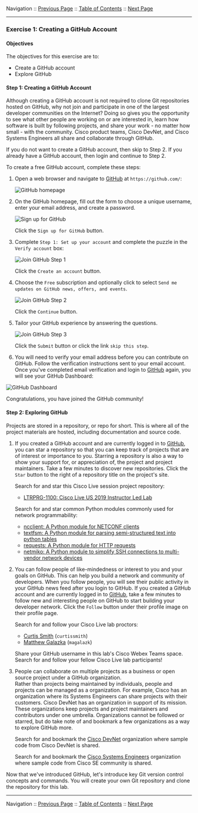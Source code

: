 Navigation :: [Previous Page](LTRPRG-1100-02a1-Git.md) :: [Table of Contents](LTRPRG-1100-00-Intro.md#table-of-contents) :: [Next Page](LTRPRG-1100-02a3-Git-Ex2.md)

---

### Exercise 1: Creating a GitHub Account

#### Objectives

The objectives for this exercise are to:

* Create a GitHub account
* Explore GitHub

#### Step 1: Creating a GitHub Account

Although creating a GitHub account is not required to clone Git repositories hosted on GitHub, why not join and 
participate in one of the largest developer communities on the Internet?  Doing so gives you the opportunity to see 
what other people are working on or are interested in, learn how software is built by following projects, and share 
your work - no matter how small - with the community.  Cisco product teams, Cisco DevNet, and Cisco Systems Engineers 
all share and collaborate through GitHub.

If you do not want to create a GitHub account, then skip to Step 2.  If you already have a GitHub account, then login
and continue to Step 2.

To create a free GitHub account, complete these steps:

1. Open a web browser and navigate to [GitHub](https://github.com/) at `https://github.com/`:
    
    ![GitHub homepage](assets/GitHub-01.png)

2. On the GitHub homepage, fill out the form to choose a unique username, enter your email address, and create a 
password.
    
    ![Sign up for GitHub](assets/GitHub-02.png)
    
    Click the `Sign up for GitHub` button.

3. Complete `Step 1: Set up your account` and complete the puzzle in the `Verify account` box:
    
    ![Join GitHub Step 1](assets/GitHub-03.png)
    
    Click the `Create an account` button.

4. Choose the `Free` subscription and optionally click to select `Send me updates on GitHub news, offers, and events`.
    
    ![Join GitHub Step 2](assets/GitHub-04.png)

    Click the `Continue` button.

5. Tailor your GitHub experience by answering the questions.
    
    ![Join GitHub Step 3](assets/GitHub-05.png)

    Click the `Submit` button or click the link `skip this step`.

6. You will need to verify your email address before you can contribute on GitHub.  Follow the verification instructions
sent to your email account.  Once you've completed email verification and login to [GitHub](https://github.com/) again, 
you will see your GitHub Dashboard:
 
![GitHub Dashboard](assets/GitHub-06.png)

Congratulations, you have joined the GitHub community!

#### Step 2: Exploring GitHub

Projects are stored in a repository, or repo for short.  This is where all of the project materials are hosted, 
including documentation and source code.

1. If you created a GitHub account and are currently logged in to [GitHub](https://github.com/), you can star a 
repository so that you can keep track of projects that are of interest or importance to you.  Starring a repository 
is also a way to show your support for, or appreciation of, the project and project maintainers.  Take a few minutes 
to discover new repositories.  Click the `Star` button to the right of a repository title on the project's site.
    
    Search for and star this Cisco Live session project repository:
    
    * [LTRPRG-1100: Cisco Live US 2019 Instructor Led Lab](https://github.com/CiscoSE/LTRPRG-1100)
    
    Search for and star common Python modules commonly used for network programmability:
    
    * [ncclient: A Python module for NETCONF clients](https://github.com/ncclient/ncclient)
    * [textfsm: A Python module for parsing semi-structured text into python tables](https://github.com/google/textfsm)
    * [requests: A Python module for HTTP requests](https://github.com/kennethreitz/requests)
    * [netmiko: A Python module to simplify SSH connections to multi-vendor network devices](https://github.com/ktbyers/netmiko)

2. You can follow people of like-mindedness or interest to you and your goals on GitHub.  This can help you 
build a network and community of developers.  When you follow people, you will see their public activity in your GitHub 
news feed after you login to GitHub.  If you created a GitHub account and are currently logged in to
[GitHub](https://github.com/), take a few minutes to follow new and interesting people on GitHub to start building 
your developer network.  Click the `Follow` button under their profile image on their profile page.
    
    Search for and follow your Cisco Live lab proctors:
    
    * [Curtis Smith](https://github.com/curtissmith) (`curtissmith`)
    * [Matthew Galazka](https://github.com/magalazk) (`magalazk`)
    
    Share your GitHub username in this lab's Cisco Webex Teams space.  Search for and follow your fellow Cisco Live lab 
    participants!

3. People can collaborate on multiple projects as a business or open source project under a GitHub organization.  
Rather than projects being maintained by individuals, people and projects can be managed as a organization. For 
example, Cisco has an organization where its Systems Engineers can share projects with their customers.  Cisco DevNet
has an organization in support of its mission.  These organizations keep projects and project maintainers and 
contributors under one umbrella.  Organizations cannot be followed or starred, but do take note of and bookmark a few
organizations as a way to explore GitHub more.

    Search for and bookmark the [Cisco DevNet](https://github.com/CiscoDevNet) organization where sample code from 
    Cisco DevNet is shared.
    
    Search for and bookmark the [Cisco Systems Engineers](https://github.com/CiscoSE) organization where sample 
    code from Cisco SE community is shared.

Now that we've introduced GitHub, let's introduce key Git version control concepts and commands.  You will create 
your own Git repository and clone the repository for this lab.

---

Navigation :: [Previous Page](LTRPRG-1100-02a1-Git.md) :: [Table of Contents](LTRPRG-1100-00-Intro.md#table-of-contents) :: [Next Page](LTRPRG-1100-02a3-Git-Ex2.md)
